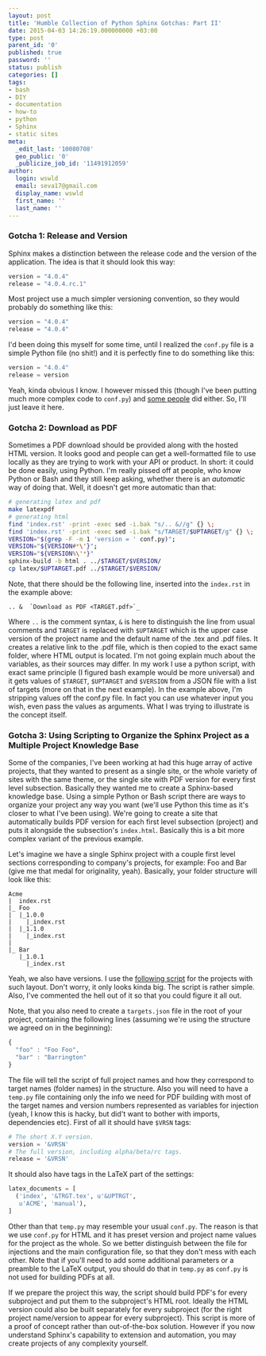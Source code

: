 ```yaml
---
layout: post
title: 'Humble Collection of Python Sphinx Gotchas: Part II'
date: 2015-04-03 14:26:19.000000000 +03:00
type: post
parent_id: '0'
published: true
password: ''
status: publish
categories: []
tags:
- bash
- DIY
- documentation
- how-to
- python
- Sphinx
- static sites
meta:
  _edit_last: '10080708'
  geo_public: '0'
  _publicize_job_id: '11491912059'
author:
  login: wswld
  email: seva17@gmail.com
  display_name: wswld
  first_name: ''
  last_name: ''
---
```

### Gotcha 1: Release and Version

Sphinx makes a distinction between the release code and the version of the 
application. The idea is that it should look this way:

``` python
version = "4.0.4"
release = "4.0.4.rc.1"
```

Most project use a much simpler versioning convention, so they would probably 
do something like this:

``` python
version = "4.0.4"
release = "4.0.4"
```

I'd been doing this myself for some time, until I realized the `conf.py` file 
is a simple Python file (no shit!) and it is perfectly fine to do something 
like this:

``` python
version = "4.0.4"
release = version
```

Yeah, kinda obvious I know. I however missed this (though I've been putting 
much more complex code to `conf.py`) and [some people](
http://stackoverflow.com/questions/23470010/sphinx-does-not-change-version-number/23910848#23910848) 
did either. So, I'll just leave it here.

### Gotcha 2: Download as PDF

Sometimes a PDF download should be provided along with the hosted HTML version. 
It looks good and people can get a well-formatted file to use locally as they 
are trying to work with your API or product. In short: it could be done easily, 
using Python. I'm really pissed off at people, who know Python or Bash and they 
still keep asking, whether there is an *automatic* way of doing that. Well, it 
doesn't get more automatic than that:

``` sh
# generating latex and pdf
make latexpdf
# generating html
find 'index.rst' -print -exec sed -i.bak "s/.. &//g" {} \;
find 'index.rst' -print -exec sed -i.bak "s/TARGET/$UPTARGET/g" {} \;
VERSION="$(grep -F -m 1 'version = ' conf.py)";
VERSION="${VERSION#*\'}";
VERSION="${VERSION%\'*}"
sphinx-build -b html . ../$TARGET/$VERSION/
cp latex/$UPTARGET.pdf ../$TARGET/$VERSION/
```

Note, that there should be the following line, inserted into the `index.rst` in 
the example above:

```
.. &  `Download as PDF <TARGET.pdf>`_
```

Where `..` is the comment syntax, `&` is here to distinguish the line from 
usual comments and `TARGET` is replaced with `$UPTARGET` which is the upper 
case version of the project name and the default name of the .tex and .pdf 
files. It creates a relative link to the .pdf file, which is then copied to the 
exact same folder, where HTML output is located. I'm not going explain much 
about the variables, as their sources may differ. In my work I use a python 
script, with exact same principle (I figured bash example would be more 
universal) and it gets values of `$TARGET`, `$UPTARGET` and `$VERSION` from a 
JSON file with a list of targets (more on that in the next example). In the 
example above, I'm stripping values off the conf.py file. In fact you can use 
whatever input you wish, even pass the values as arguments. What I was trying 
to illustrate is the concept itself.

### Gotcha 3: Using Scripting to Organize the Sphinx Project as a Multiple Project Knowledge Base

Some of the companies, I've been working at had this huge array of active 
projects, that they wanted to present as a single site, or the whole variety of 
sites with the same theme, or the single site with PDF version for every first 
level subsection. Basically they wanted me to create a Sphinx-based knowledge 
base. Using a simple Python or Bash script there are ways to organize your 
project any way you want (we'll use Python this time as it's closer to what 
I've been using). We're going to create a site that automatically builds PDF 
version for each first level subsection (project) and puts it alongside the 
subsection's `index.html`. Basically this is a bit more complex variant of the 
previous example. 

Let's imagine we have a single Sphinx project with a couple first level 
sections corresponding to company's projects, for example: Foo and Bar (give me 
that medal for originality, yeah). Basically, your folder structure will look 
like this:

```
Acme
|  index.rst
|_ Foo
|  |_1.0.0
|    |_index.rst
|  |_1.1.0
|    |_index.rst
|
|_ Bar
   |_1.0.1
     |_index.rst
```

Yeah, we also have versions. I use the [following script](
https://gist.github.com/wswld/aa35821b2d76fba73cc1) for the projects with such 
layout. Don't worry, it only looks kinda big. The script is rather simple. 
Also, I've commented the hell out of it so that you could figure it all out. 

Note, that you also need to create a `targets.json` file in the root of your 
project, containing the following lines (assuming we're using the structure we 
agreed on in the beginning):

``` js
{
  "foo" : "Foo Foo",
  "bar" : "Barrington"
}
```

The file will tell the script of full project names and how they correspond to 
target names (folder names) in the structure. Also you will need to have a 
`temp.py` file containing only the info we need for PDF building with most of 
the target names and version numbers represented as variables for injection 
(yeah, I know this is hacky, but did't want to bother with imports, 
dependencies etc). First of all it should have `$VRSN` tags:

``` python
# The short X.Y version.
version = '&VRSN'
# The full version, including alpha/beta/rc tags.
release = '&VRSN'
```

It should also have tags in the LaTeX part of the settings:

``` python
latex_documents = [
  ('index', '&TRGT.tex', u'&UPTRGT',
   u'ACME', 'manual'),
]
```

Other than that `temp.py` may resemble your usual `conf.py`. The reason is that 
we use `conf.py` for HTML and it has preset version and project name values for 
the project as the whole. So we better distinguish between the file for 
injections and the main configuration file, so that they don't mess with each 
other. Note that if you'll need to add some additional parameters or a preamble 
to the LaTeX output, you should do that in `temp.py` as `conf.py` is not used 
for building PDFs at all.

If we prepare the project this way, the script should build PDF's for every 
subproject and put them to the subproject's HTML root. Ideally the HTML version 
could also be built separately for every subproject (for the right project 
name/version to appear for every subproject). This script is more of a proof of 
concept rather than out-of-the-box solution. However if you now understand 
Sphinx's capability to extension and automation, you may create projects of any 
complexity yourself.
